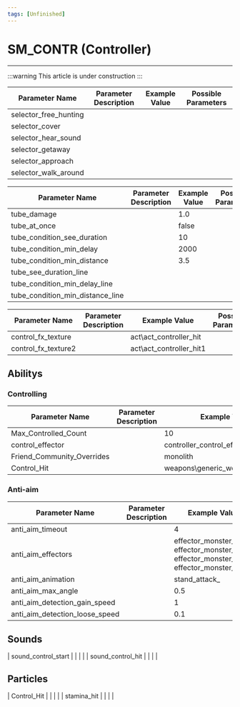 ```yaml
---
tags: [Unfinished]
---
```


# SM_CONTR (Controller)

___

:::warning
This article is under construction
:::

| Parameter Name | Parameter Description | Example Value | Possible Parameters |
|---|---|---|---|
| selector_free_hunting |  |  |  |
| selector_cover |  |  |  |
| selector_hear_sound |  |  |  |
| selector_getaway |  |  |  |
| selector_approach |  |  |  |
| selector_walk_around |  |  |  |

| Parameter Name | Parameter Description | Example Value | Possible Parameters |
|---|---|---|---|
| tube_damage |  | 1.0 |  |
| tube_at_once |  | false |  |
| tube_condition_see_duration |  | 10 |  |
| tube_condition_min_delay |  | 2000 |  |
| tube_condition_min_distance |  | 3.5 |  |
| tube_see_duration_line |  |  |  |
| tube_condition_min_delay_line |  |  |  |
| tube_condition_min_distance_line |  |  |  |

| Parameter Name | Parameter Description | Example Value | Possible Parameters |
|---|---|---|---|
| control_fx_texture |  | act\act_controller_hit |  |
| control_fx_texture2 |  | act\act_controller_hit1 |  |

## Abilitys

### Controlling

| Parameter Name | Parameter Description | Example Value | Possible Parameters |
|---|---|---|---|
| Max_Controlled_Count |  | 10 |  |
| control_effector |  | controller_control_effector |  |
| Friend_Community_Overrides |  | monolith |  |
| Control_Hit |  | weapons\generic_weapon_controller |  |

### Anti-aim

| Parameter Name | Parameter Description | Example Value | Possible Parameters |
|---|---|---|---|
| anti_aim_timeout |  | 4 | sec |
| anti_aim_effectors |  | effector_monster_hit_1, effector_monster_hit_2, effector_monster_hit_3, effector_monster_hit_4 |  |
| anti_aim_animation |  | stand_attack_ |  |
| anti_aim_max_angle |  | 0.5 |  |
| anti_aim_detection_gain_speed |  | 1 |  |
| anti_aim_detection_loose_speed |  | 0.1 |  |

## Sounds

| sound_control_start |  |  |  |
| sound_control_hit |  |  |  |

## Particles

| Control_Hit |  |  |  |
| stamina_hit |  |  |  |
